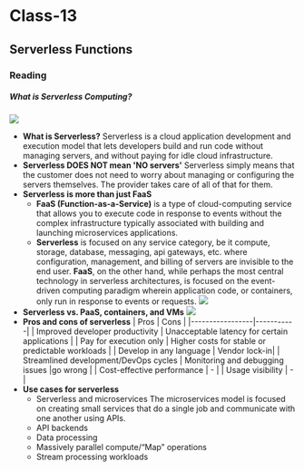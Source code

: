 # Class-13
## Serverless Functions
### Reading
##### What is Serverless Computing?
![](https://www.turningcloud.com/blog/wp-content/uploads/2022/02/serverless.jpeg)
- **What is Serverless?**
    Serverless is a cloud application development and execution model that lets developers build and run code without managing servers, and without paying for idle cloud infrastructure.
- **Serverless DOES NOT mean 'NO servers'**
    Serverless simply means that the customer does not need to worry about managing or configuring the servers themselves. The provider takes care of all of that for them.
- **Serverless is more than just FaaS**
    - **FaaS (Function-as-a-Service)** is a type of cloud-computing service that allows you to execute code in response to events without the complex infrastructure typically associated with building and launching microservices applications.
    - **Serverless** is focused on any service category, be it compute, storage, database, messaging, api gateways, etc. where configuration, management, and billing of servers are invisible to the end user. **FaaS**, on the other hand, while perhaps the most central technology in serverless architectures, is focused on the event-driven computing paradigm wherein application code, or containers, only run in response to events or requests.
![](https://kubesphere.io/images/blogs/en/serverless-vs-faas/serverless-faas.png)
- **Serverless vs. PaaS, containers, and VMs**
![](https://i0.wp.com/allaboutdynamic.com/wp-content/uploads/2020/05/2-vm-vs-container-vs-serverless.png?resize=474%2C186&ssl=1)
- **Pros and cons of serverless**
    | Pros | Cons |
    |-----------------|-----------|
    | Improved developer productivity | Unacceptable latency for certain applications | 
    | Pay for execution only | Higher costs for stable or predictable workloads |
    | Develop in any language | Vendor lock-in|
    | Streamlined development/DevOps cycles | Monitoring and debugging issues |go wrong  |
    | Cost-effective performance | - | 
    | Usage visibility |  -  | 
- **Use cases for serverless**
    - Serverless and microservices
        The microservices model is focused on creating small services that do a single job and communicate with one another using APIs.
    - API backends
    - Data processing
    - Massively parallel compute/“Map” operations
    - Stream processing workloads
